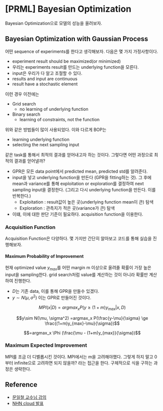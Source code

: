# [PRML] Bayesian Optimization


Bayesian Optimization으로 모델의 성능을 올려보자.
<!--more-->

## Bayesian Optimization with Gaussian Process
어떤 sequence of experiments를 한다고 생각해보자. 다음은 몇 가지 가정사항이다.
- experiment result should be maximized(or minimized)
- 우리는 experiments result를 만드는 underlying function을 모른다.
- input은 우리가 다 알고 조절할 수 있다.
- results and input are continuous
- result have a stochastic element

이런 경우 이전에는
- Grid search
  - no learning of underlying function
- Binary search
  - learning of constraints, not the function

위와 같은 방법들이 많이 사용되었다. 이와 다르게 BOP는
- learning underlying function
- selecting the next sampling input

같은 task를 통해서 최적의 결과를 얻어내고자 하는 것이다. 그렇다면 어떤 과정으로 최적의 결과를 얻어낼까?

- GPR은 모든 data point에서 predicted mean, predicted std를 알려준다.
- input을 넣고 underlying function을 만든다 (GPR을 fitting하는 것). 그 후에 mean과 variance를 통해 exploitation or exploration를 결정하여 next sampling input을 결정한다. (그리고 다시 underlying function을 만든다. 이를 반복한다.)
  - Exploitation : result값이 높은 곳(underlying function mean이 큰) 탐색
  - Exploration : 관측지가 적은 곳(variance가 큰) 탐색
- 이떄, 이에 대한 판단 기준이 필요하다. acquisition function을 이용한다.

### Acquisition Function
Acquisition Function은 다양하다. 몇 가지만 간단히 알아보고 코드를 통해 실습을 진행해보자.

#### Maximum Probability of Improvement
현재 optimized value $y_{max}$를 어떤 margin m 이상으로 올려줄 확률이 가장 높은 input을 sampling한다. grid search처럼 value를 계산하는 것이 아니라 확률만 계산하여 진행한다.
- $D$는 기존 data, 이를 통해 GPR을 만들수 있겠다.
- $y \sim N(\mu, \sigma^2)$ 이는 GPR로 만들어진 것이다.

$$MPI(x|D) = argmax_x P(y \ge (1+m)y_{max} | x, D)$$

$$y\sim N(\mu, \sigma^2) =argmax_x P(\frac{y-\mu}{\sigma} \ge \frac{(1+m)y_{max}-\mu}{\sigma})$$

$$=argmax_x \Phi (\frac{\mu - (1+m)y_{max}}{\sigma})$$

### Maximum Expected Improvement
MPI를 조금 더 디벨롭시킨 것이다. MPI에서는 m을 고려해야했다. 그렇게 하지 말고 0부터 infinite으로 고려하면 되지 않을까? 라는 접근을 한다. 구체적으로 식을 구하는 과정은 생략한다.

## Reference
- [문일철 교수님 강의](https://www.youtube.com/watch?v=sbbR-XRft9o&list=PLbhbGI_ppZIRPeAjprW9u9A46IJlGFdLn&index=54)
- [NHN cloud 발표](https://www.youtube.com/watch?v=PTxqPfG_lXY)
